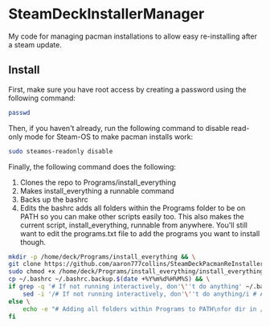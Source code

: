 # SteamDeckInstallerManager
My code for managing pacman installations to allow easy re-installing after a steam update.

## Install
First, make sure you have root access by creating a password using the following command:
```bash
passwd
```

Then, if you haven't already, run the following command to disable read-only mode for Steam-OS to make pacman installs work:
```bash
sudo steamos-readonly disable
```

Finally, the following command does the following:
1. Clones the repo to Programs/install_everything
2. Makes install_everything a runnable command
3. Backs up the bashrc
4. Edits the bashrc adds all folders within the Programs folder to be on PATH so you can make other scripts easily too. This also makes the current script, install_everything, runnable from anywhere. You'll still want to edit the programs.txt file to add the programs you want to install though.
```bash
mkdir -p /home/deck/Programs/install_everything && \
git clone https://github.com/aaron777collins/SteamDeckPacmanReInstaller.git /home/deck/Programs/install_everything && \
sudo chmod +x /home/deck/Programs/install_everything/install_everything && \
cp ~/.bashrc ~/.bashrc.backup.$(date +%Y%m%d%H%M%S) && \
if grep -q '# If not running interactively, don'\''t do anything' ~/.bashrc; then \
    sed -i '/# If not running interactively, don'\''t do anything/i # Adding all folders within Programs to PATH\nfor dir in /home/deck/Programs/*; do\n    if [[ -d "$dir" && ":$PATH:" != *":$dir:"* ]]; then\n        PATH="$dir:$PATH"\n    fi\ndone\n' ~/.bashrc; \
else \
    echo -e "# Adding all folders within Programs to PATH\nfor dir in /home/deck/Programs/*; do\n    if [[ -d \"\$dir\" && \":\$PATH:\" != *\":\$dir:\"* ]]; then\n        PATH=\"\$dir:\$PATH\"\n    fi\ndone" >> ~/.bashrc; \
fi
```

